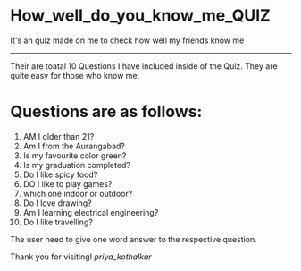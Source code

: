 # How_well_do_you_know_me_QUIZ
It's an quiz made on me to check how well my friends know me
<hr>

Their are toatal 10 Questions I have included inside of the Quiz.
They are quite easy for those who know me.
# Questions are as follows:
1. AM I older than 21? 
2. Am I from the Aurangabad? 
3. Is my favourite color green? 
4. Is my graduation completed? 
5. Do I like spicy food? 
6. DO I like to play games? 
7. which one indoor or outdoor? 
8. Do I love drawing? 
9. Am I learning electrical engineering? 
10. Do I like travelling? 

The user need to give one word answer to the respective question.

Thank you for visiting!
_priya_kothalkar_
